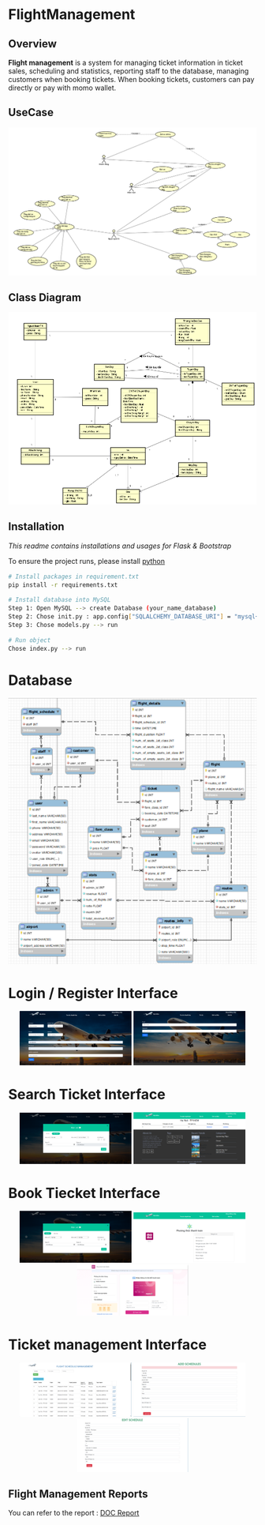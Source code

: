 # FlightManagement

## Overview

**Flight management** is a system for managing ticket information in ticket sales, scheduling and statistics, reporting staff to the database, managing customers when booking tickets. When booking tickets, customers can pay directly or pay with momo wallet.

## UseCase
<p align="center">
    <img src="./images/UseCase.png">
</p>

## Class Diagram
<p align="center">
    <img src="./images/ClassDiagram.png">
</p>

## Installation
*This readme contains installations and usages for Flask & Bootstrap*

To ensure the project runs, please install [python](https://www.python.org/downloads/)

```bash
# Install packages in requirement.txt
pip install -r requirements.txt
```

```bash
# Install database into MySQL
Step 1: Open MySQL --> create Database (your_name_database)
Step 2: Chose init.py : app.config["SQLALCHEMY_DATABASE_URI"] = "mysql+pymysql://root:pass_your_mysql@localhost/your_name_database?charset=utf8mb4"
Step 3: Chose models.py --> run
```

```bash
# Run object
Chose index.py --> run
```

# Database 
<p align="center">
    <img src="./images/database.png">
</p>

# Login / Register Interface
<p align="center">
    <img width="45%" src="./images/login.png">
    <img width="45%" src="./images/register.png">
</p>

# Search Ticket Interface
<p align="center">
    <img width="45%" src="./images/findTicket.png">
    <img width="45%" src="./images/tickets.png">
</p>

# Book Tiecket Interface
<p align="center">
    <img width="45%" src="./images/book.png">
    <img width="45%" src="./images/payment.png">
    <img width="45%" src="./images/momo.png">
</p>

# Ticket management Interface
<p align="center">
    <img width="45%" src="./images/ticket.png">
    <img width="45%" src="./images/addticket.png">
    <img width="45%" src="./images/updateticket.png">
</p>

## Flight Management Reports
You can refer to the report : [DOC Report](https://docs.google.com/document/d/1FGd3wd_dzzHcztDyISH6vhUjkIJtFIC0A1mhXVJ2-3Q/edit?fbclid=IwY2xjawE0TE9leHRuA2FlbQIxMAABHUNry9_C_BpR9N-m1053HCNl_M_K_8pVhraR_RH9xCW2gbrfKpiB-IVpjw_aem_oCZMLsqVzz3kr2eEwL8BGg#heading=h.4d34og8)
